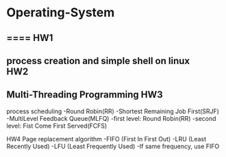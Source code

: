 # Operating-System  
====
HW1  
----
process creation and simple shell on linux   
HW2  
----
Multi-Threading Programming
HW3
----
process scheduling
-Round Robin(RR)
-Shortest Remaining Job First(SRJF)
-MultiLevel Feedback Queue(MLFQ)
  -first level: Round Robin(RR)
  -second level: Fist Come First Served(FCFS)
 
HW4
Page replacement algorithm
-FIFO (First In First Out)
-LRU (Least Recently Used)
-LFU (Least Frequently Used)
  -If same frequency, use FIFO

